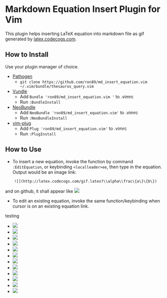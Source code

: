 # Markdown Equation Insert Plugin for Vim

This plugin helps inserting LaTeX equation into markdown file as gif generated
by [latex.codecogs.com](latex.codecogs.com).

## How to Install

Use your plugin manager of choice.

- [Pathogen](https://github.com/tpope/vim-pathogen)
  - `git clone https://github.com/ron89/md_insert_equation.vim ~/.vim/bundle/thesaurus_query.vim`
- [Vundle](https://github.com/gmarik/vundle)
  - Add `Bundle 'ron89/md_insert_equation.vim '` to .vimrc
  - Run `:BundleInstall`
- [NeoBundle](https://github.com/Shougo/neobundle.vim)
  - Add `NeoBundle 'ron89/md_insert_equation.vim'` to .vimrc
  - Run `:NeoBundleInstall`
- [vim-plug](https://github.com/junegunn/vim-plug)
  - Add `Plug 'ron89/md_insert_equation.vim'` to .vimrc
  - Run `:PlugInstall`

## How to Use

 * To insert a new equation, invoke the function by command `:EditEquation`, or
   keybinding `<localleader>ee`, then type in the equation. Output would be an
   image link:
```
    ![](http://latex.codecogs.com/gif.latex?\\alpha\\frac\{a\}\{b\})
```
   and on github, it shall appear like ![](http://latex.codecogs.com/gif.latex?\\alpha\\frac\{a\}\{b\})

 * To edit an existing equation, invoke the same function/keybinding when cursor is on an existing equation link.

testing
  * ![](http://latex.codecogs.com/gif.latex?\\alpha+\\frac\{a\}\{b\})
  * ![](http://latex.codecogs.com/gif.latex?\\alpha-\\frac\{a\}\{b\})
  * ![](http://latex.codecogs.com/gif.latex?\\alpha\\times\\frac\{a\}\{b\})
  * ![](http://latex.codecogs.com/gif.latex?\\alpha*\\frac\{a\}\{b\})
  * ![](http://latex.codecogs.com/gif.latex?\\alpha/\\frac\{a\}\{b\})
  * ![](http://latex.codecogs.com/gif.latex?\\alpha/\\frac\{a_a\}\{b\})
  * ![](http://latex.codecogs.com/gif.latex?\\alpha/(\\frac\{a_a\}\{b\}))
  * ![](http://latex.codecogs.com/gif.latex?\\alpha/[\\frac\{a_a\}\{b\}])
  * ![](http://latex.codecogs.com/gif.latex?\\alpha/\\{\\frac\{a_a\}\{b\}\\})
  * ![](http://latex.codecogs.com/gif.latex?\\alpha/\{\\frac\{a.a\}\{b'\}\})
  * ![](http://latex.codecogs.com/gif.latex?\\alpha/\{\\frac\{a_a\}\{b`\}\})
  * ![](http://latex.codecogs.com/gif.latex?\\alpha/\{\\frac\{a_a!?\}\{b`\}\})
